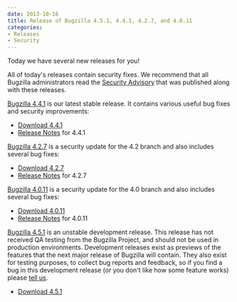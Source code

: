 ```yaml
---
date: 2013-10-16
title: Release of Bugzilla 4.5.1, 4.4.1, 4.2.7, and 4.0.11
categories:
- Releases
- Security
---
```


Today we have several new releases for you!

All of today's releases contain security fixes. We recommend that all Bugzilla administrators read the [Security Advisory](/security/4.0.10/) that was published along with these releases.

[Bugzilla 4.4.1](/releases/4.4.1/) is our latest stable release. It contains various useful bug fixes and security improvements:

*   [Download 4.4.1](/download/#v44)
*   [Release Notes](/releases/4.4.1/) for 4.4.1

[Bugzilla 4.2.7](/releases/4.2.7/) is a security update for the 4.2 branch and also includes several bug fixes:

*   [Download 4.2.7](/download/#v42)
*   [Release Notes](/releases/4.2.7/) for 4.2.7

[Bugzilla 4.0.11](/releases/4.0.11/) is a security update for the 4.0 branch and also includes several bug fixes:

*   [Download 4.0.11](/download/#v40)
*   [Release Notes](/releases/4.0.11/) for 4.0.11

[Bugzilla 4.5.1](/releases/5.0/) is an unstable development release. This release has not received QA testing from the Bugzilla Project, and should not be used in production environments. Development releases exist as previews of the features that the next major release of Bugzilla will contain. They also exist for testing purposes, to collect bug reports and feedback, so if you find a bug in this development release (or you don't like how some feature works) please [tell us](/contributing/reporting_bugs).

*   [Download 4.5.1](/download/#v50)

